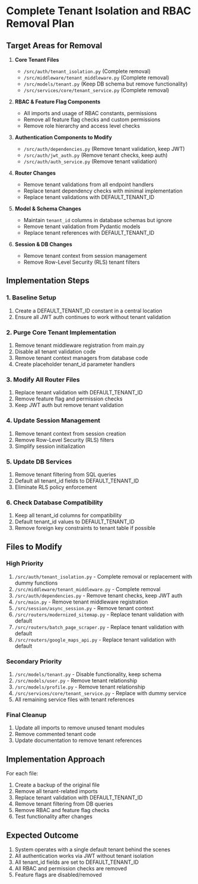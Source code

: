 # Complete Tenant Isolation and RBAC Removal Plan

## Target Areas for Removal

1. **Core Tenant Files**
   - `/src/auth/tenant_isolation.py` (Complete removal)
   - `/src/middleware/tenant_middleware.py` (Complete removal)
   - `/src/models/tenant.py` (Keep DB schema but remove functionality)
   - `/src/services/core/tenant_service.py` (Complete removal)

2. **RBAC & Feature Flag Components**
   - All imports and usage of RBAC constants, permissions
   - Remove all feature flag checks and custom permissions
   - Remove role hierarchy and access level checks 

3. **Authentication Components to Modify**
   - `/src/auth/dependencies.py` (Remove tenant validation, keep JWT)
   - `/src/auth/jwt_auth.py` (Remove tenant checks, keep auth)
   - `/src/auth/auth_service.py` (Remove tenant validation)

4. **Router Changes**
   - Remove tenant validations from all endpoint handlers
   - Replace tenant dependency checks with minimal implementation
   - Replace tenant validations with DEFAULT_TENANT_ID

5. **Model & Schema Changes**
   - Maintain `tenant_id` columns in database schemas but ignore
   - Remove tenant validation from Pydantic models
   - Replace tenant references with DEFAULT_TENANT_ID

6. **Session & DB Changes**
   - Remove tenant context from session management
   - Remove Row-Level Security (RLS) tenant filters

## Implementation Steps

### 1. Baseline Setup 

1. Create a DEFAULT_TENANT_ID constant in a central location
2. Ensure all JWT auth continues to work without tenant validation

### 2. Purge Core Tenant Implementation

1. Remove tenant middleware registration from main.py
2. Disable all tenant validation code
3. Remove tenant context managers from database code
4. Create placeholder tenant_id parameter handlers 

### 3. Modify All Router Files

1. Replace tenant validation with DEFAULT_TENANT_ID
2. Remove feature flag and permission checks
3. Keep JWT auth but remove tenant validation

### 4. Update Session Management

1. Remove tenant context from session creation
2. Remove Row-Level Security (RLS) filters
3. Simplify session initialization 

### 5. Update DB Services

1. Remove tenant filtering from SQL queries
2. Default all tenant_id fields to DEFAULT_TENANT_ID
3. Eliminate RLS policy enforcement

### 6. Check Database Compatibility

1. Keep all tenant_id columns for compatibility
2. Default tenant_id values to DEFAULT_TENANT_ID
3. Remove foreign key constraints to tenant table if possible

## Files to Modify

### High Priority
1. `/src/auth/tenant_isolation.py` - Complete removal or replacement with dummy functions
2. `/src/middleware/tenant_middleware.py` - Complete removal
3. `/src/auth/dependencies.py` - Remove tenant checks, keep JWT auth
4. `/src/main.py` - Remove tenant middleware registration
5. `/src/session/async_session.py` - Remove tenant context
6. `/src/routers/modernized_sitemap.py` - Replace tenant validation with default
7. `/src/routers/batch_page_scraper.py` - Replace tenant validation with default
8. `/src/routers/google_maps_api.py` - Replace tenant validation with default

### Secondary Priority
1. `/src/models/tenant.py` - Disable functionality, keep schema
2. `/src/models/user.py` - Remove tenant relationship 
3. `/src/models/profile.py` - Remove tenant relationship
4. `/src/services/core/tenant_service.py` - Replace with dummy service
5. All remaining service files with tenant references

### Final Cleanup
1. Update all imports to remove unused tenant modules
2. Remove commented tenant code
3. Update documentation to remove tenant references

## Implementation Approach

For each file:
1. Create a backup of the original file
2. Remove all tenant-related imports
3. Replace tenant validation with DEFAULT_TENANT_ID
4. Remove tenant filtering from DB queries
5. Remove RBAC and feature flag checks
6. Test functionality after changes

## Expected Outcome

1. System operates with a single default tenant behind the scenes
2. All authentication works via JWT without tenant isolation
3. All tenant_id fields are set to DEFAULT_TENANT_ID
4. All RBAC and permission checks are removed
5. Feature flags are disabled/removed